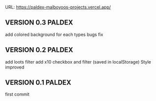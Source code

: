 URL: https://paldex-malboyoos-projects.vercel.app/

## VERSION 0.3 PALDEX

add colored background for each types
bugs fix

## VERSION 0.2 PALDEX

add loots filter
add x10 checkbox and filter (saved in localStorage)
Style improved

## VERSION 0.1 PALDEX

first commit
